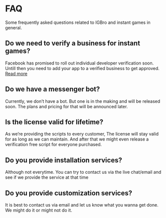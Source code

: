 # FAQ

Some frequently asked questions related to IGBro and instant games in general.

## Do we need to verify a business for instant games?

Facebook has promised to roll out individual developer verification soon. Untill then you need to add your app to a verified business to get approved. [Read more](https://www.facebook.com/business/help/2058515294227817)

## Do we have a messenger bot?

Currently, we don’t have a bot. But one is in the making and will be released soon. The plans and pricing for that will be announced later.

## Is the license valid for lifetime?
As we’re providing the scripts to every customer, The license will stay valid for as long as we can maintain. And after that we might even release a verification free script for everyone purchased.

## Do you provide installation services?
Although not everytime. You can try to contact us via the live chat/email and see if we provide the service at that time

## Do you provide customization services?
It is best to contact us via email and let us know what you wanna get done. We might do it or might not do it. 
